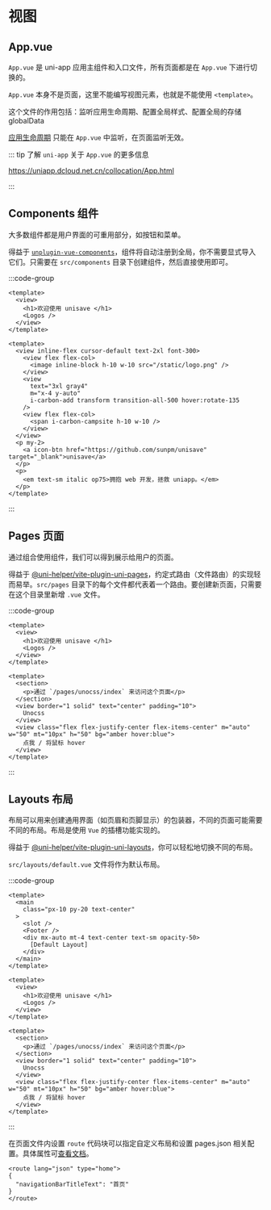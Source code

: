 # 视图

## App.vue

`App.vue` 是 uni-app 应用主组件和入口文件，所有页面都是在 `App.vue` 下进行切换的。

`App.vue` 本身不是页面，这里不能编写视图元素，也就是不能使用 `<template>`。

这个文件的作用包括：监听应用生命周期、配置全局样式、配置全局的存储globalData

[应用生命周期](https://uniapp.dcloud.net.cn/collocation/App.html#applifecycle) 只能在 `App.vue` 中监听，在页面监听无效。

::: tip 了解 `uni-app` 关于 `App.vue` 的更多信息

<https://uniapp.dcloud.net.cn/collocation/App.html>

:::

## Components 组件

大多数组件都是用户界面的可重用部分，如按钮和菜单。

得益于 [`unplugin-vue-components`](https://github.com/antfu/unplugin-vue-components)，组件将自动注册到全局，你不需要显式导入它们。只需要在 `src/components` 目录下创建组件，然后直接使用即可。

:::code-group

```vue [src/pages/index/index.vue]
<template>
  <view>
    <h1>欢迎使用 unisave </h1>
    <Logos />
  </view>
</template>
```

```vue [src/components/Logos.vue]
<template>
  <view inline-flex cursor-default text-2xl font-300>
    <view flex flex-col>
      <image inline-block h-10 w-10 src="/static/logo.png" />
    </view>
    <view
      text="3xl gray4"
      m="x-4 y-auto"
      i-carbon-add transform transition-all-500 hover:rotate-135
    />
    <view flex flex-col>
      <span i-carbon-campsite h-10 w-10 />
    </view>
  </view>
  <p my-2>
    <a icon-btn href="https://github.com/sunpm/unisave" target="_blank">unisave</a>
  </p>
  <p>
    <em text-sm italic op75>拥抱 web 开发，拯救 uniapp。</em>
  </p>
</template>
```

:::

## Pages 页面

通过组合使用组件，我们可以得到展示给用户的页面。

得益于 [@uni-helper/vite-plugin-uni-pages](https://github.com/uni-helper/vite-plugin-uni-pages)，约定式路由（文件路由）的实现轻而易举。`src/pages` 目录下的每个文件都代表着一个路由。要创建新页面，只需要在这个目录里新增 `.vue` 文件。

:::code-group

```vue [src/pages/index/index.vue]
<template>
  <view>
    <h1>欢迎使用 unisave </h1>
    <Logos />
  </view>
</template>
```

```vue [src/pages/unocss/index.vue]
<template>
  <section>
    <p>通过 `/pages/unocss/index` 来访问这个页面</p>
  </section>
  <view border="1 solid" text="center" padding="10">
    Unocss
  </view>
  <view class="flex flex-justify-center flex-items-center" m="auto" w="50" mt="10px" h="50" bg="amber hover:blue">
    点我 / 将鼠标 hover
  </view>
</template>
```

:::

## Layouts 布局

布局可以用来创建通用界面（如页眉和页脚显示）的包装器，不同的页面可能需要不同的布局。布局是使用 `Vue` 的插槽功能实现的。

得益于 [@uni-helper/vite-plugin-uni-layouts](https://github.com/uni-helper/vite-plugin-uni-layouts)，你可以轻松地切换不同的布局。

`src/layouts/default.vue` 文件将作为默认布局。

:::code-group

```vue [src/layouts/default.vue]
<template>
  <main
    class="px-10 py-20 text-center"
  >
    <slot />
    <Footer />
    <div mx-auto mt-4 text-center text-sm opacity-50>
      [Default Layout]
    </div>
  </main>
</template>
```

```vue [src/pages/index/index.vue]
<template>
  <view>
    <h1>欢迎使用 unisave </h1>
    <Logos />
  </view>
</template>
```

```vue [src/pages/unocss/index.vue]
<template>
  <section>
    <p>通过 `/pages/unocss/index` 来访问这个页面</p>
  </section>
  <view border="1 solid" text="center" padding="10">
    Unocss
  </view>
  <view class="flex flex-justify-center flex-items-center" m="auto" w="50" mt="10px" h="50" bg="amber hover:blue">
    点我 / 将鼠标 hover
  </view>
</template>
```

:::

在页面文件内设置 `route` 代码块可以指定自定义布局和设置 pages.json 相关配置。具体属性可[查看文档](https://github.com/uni-helper/vite-plugin-uni-pages#sfc-%E8%87%AA%E5%AE%9A%E4%B9%89%E5%9D%97%E7%94%A8%E4%BA%8E%E8%B7%AF%E7%94%B1%E6%95%B0%E6%8D%AE)。

```vue [src/pages/index/index.vue]
<route lang="json" type="home">
{
  "navigationBarTitleText": "首页"
}
</route>
```
